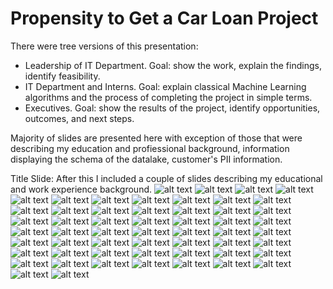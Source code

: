 # Propensity to Get a Car Loan Project

There were tree versions of this presentation:
* Leadership of IT Department. Goal: show the work, explain the findings, identify feasibility. 
* IT Department and Interns. Goal: explain classical Machine Learning algorithms and the process of completing the project in simple terms. 
* Executives. Goal: show the results of the project, identify opportunities, outcomes, and next steps. 

<div class="alert alert-info" role="alert">
Majority of slides are presented here with exception of those that were describing my education and profiessional background, information displaying the schema of the datalake, customer's PII information. 
</div>

Title Slide: 
After this I included a couple of slides describing my educational and work experience background. 
![alt text](https://github.com/dymytryo/car_loan_propensity/blob/8d4be7850731255ba835031ddafbea798a014100/loan_propensity_slides/Slide01.png?raw=true)
![alt text](https://github.com/dymytryo/car_loan_propensity/blob/8d4be7850731255ba835031ddafbea798a014100/loan_propensity_slides/Slide02.png?raw=true)
![alt text](https://github.com/dymytryo/car_loan_propensity/blob/8d4be7850731255ba835031ddafbea798a014100/loan_propensity_slides/Slide03.png?raw=true)
![alt text](https://github.com/dymytryo/car_loan_propensity/blob/8d4be7850731255ba835031ddafbea798a014100/loan_propensity_slides/Slide04.png?raw=true)
![alt text](https://github.com/dymytryo/car_loan_propensity/blob/8d4be7850731255ba835031ddafbea798a014100/loan_propensity_slides/Slide05.png?raw=true)
![alt text](https://github.com/dymytryo/car_loan_propensity/blob/8d4be7850731255ba835031ddafbea798a014100/loan_propensity_slides/Slide06.png?raw=true)
![alt text](https://github.com/dymytryo/car_loan_propensity/blob/8d4be7850731255ba835031ddafbea798a014100/loan_propensity_slides/Slide07.png?raw=true)
![alt text](https://github.com/dymytryo/car_loan_propensity/blob/8d4be7850731255ba835031ddafbea798a014100/loan_propensity_slides/Slide08.png?raw=true)
![alt text](https://github.com/dymytryo/car_loan_propensity/blob/8d4be7850731255ba835031ddafbea798a014100/loan_propensity_slides/Slide09.png?raw=true)
![alt text](https://github.com/dymytryo/car_loan_propensity/blob/8d4be7850731255ba835031ddafbea798a014100/loan_propensity_slides/Slide10.png?raw=true)
![alt text](https://github.com/dymytryo/car_loan_propensity/blob/8d4be7850731255ba835031ddafbea798a014100/loan_propensity_slides/Slide11.png?raw=true)
![alt text](https://github.com/dymytryo/car_loan_propensity/blob/8d4be7850731255ba835031ddafbea798a014100/loan_propensity_slides/Slide12.png?raw=true)
![alt text](https://github.com/dymytryo/car_loan_propensity/blob/8d4be7850731255ba835031ddafbea798a014100/loan_propensity_slides/Slide13.png?raw=true)
![alt text](https://github.com/dymytryo/car_loan_propensity/blob/8d4be7850731255ba835031ddafbea798a014100/loan_propensity_slides/Slide14.png?raw=true)
![alt text](https://github.com/dymytryo/car_loan_propensity/blob/8d4be7850731255ba835031ddafbea798a014100/loan_propensity_slides/Slide15.png?raw=true)
![alt text](https://github.com/dymytryo/car_loan_propensity/blob/8d4be7850731255ba835031ddafbea798a014100/loan_propensity_slides/Slide16.png?raw=true)
![alt text](https://github.com/dymytryo/car_loan_propensity/blob/8d4be7850731255ba835031ddafbea798a014100/loan_propensity_slides/Slide17.png?raw=true)
![alt text](https://github.com/dymytryo/car_loan_propensity/blob/8d4be7850731255ba835031ddafbea798a014100/loan_propensity_slides/Slide18.png?raw=true)
![alt text](https://github.com/dymytryo/car_loan_propensity/blob/8d4be7850731255ba835031ddafbea798a014100/loan_propensity_slides/Slide19.png?raw=true)
![alt text](https://github.com/dymytryo/car_loan_propensity/blob/8d4be7850731255ba835031ddafbea798a014100/loan_propensity_slides/Slide20.png?raw=true)
![alt text](https://github.com/dymytryo/car_loan_propensity/blob/8d4be7850731255ba835031ddafbea798a014100/loan_propensity_slides/Slide21.png?raw=true)
![alt text](https://github.com/dymytryo/car_loan_propensity/blob/8d4be7850731255ba835031ddafbea798a014100/loan_propensity_slides/Slide22.png?raw=true)
![alt text](https://github.com/dymytryo/car_loan_propensity/blob/8d4be7850731255ba835031ddafbea798a014100/loan_propensity_slides/Slide23.png?raw=true)
![alt text](https://github.com/dymytryo/car_loan_propensity/blob/8d4be7850731255ba835031ddafbea798a014100/loan_propensity_slides/Slide24.png?raw=true)
![alt text](https://github.com/dymytryo/car_loan_propensity/blob/8d4be7850731255ba835031ddafbea798a014100/loan_propensity_slides/Slide25.png?raw=true)
![alt text](https://github.com/dymytryo/car_loan_propensity/blob/8d4be7850731255ba835031ddafbea798a014100/loan_propensity_slides/Slide26.png?raw=true)
![alt text](https://github.com/dymytryo/car_loan_propensity/blob/8d4be7850731255ba835031ddafbea798a014100/loan_propensity_slides/Slide27.png?raw=true)
![alt text](https://github.com/dymytryo/car_loan_propensity/blob/8d4be7850731255ba835031ddafbea798a014100/loan_propensity_slides/Slide28.png?raw=true)
![alt text](https://github.com/dymytryo/car_loan_propensity/blob/8d4be7850731255ba835031ddafbea798a014100/loan_propensity_slides/Slide29.png?raw=true)
![alt text](https://github.com/dymytryo/car_loan_propensity/blob/8d4be7850731255ba835031ddafbea798a014100/loan_propensity_slides/Slide30.png?raw=true)
![alt text](https://github.com/dymytryo/car_loan_propensity/blob/8d4be7850731255ba835031ddafbea798a014100/loan_propensity_slides/Slide31.png?raw=true)
![alt text](https://github.com/dymytryo/car_loan_propensity/blob/8d4be7850731255ba835031ddafbea798a014100/loan_propensity_slides/Slide32.png?raw=true)
![alt text](https://github.com/dymytryo/car_loan_propensity/blob/8d4be7850731255ba835031ddafbea798a014100/loan_propensity_slides/Slide33.png?raw=true)
![alt text](https://github.com/dymytryo/car_loan_propensity/blob/8d4be7850731255ba835031ddafbea798a014100/loan_propensity_slides/Slide34.png?raw=true)
![alt text](https://github.com/dymytryo/car_loan_propensity/blob/8d4be7850731255ba835031ddafbea798a014100/loan_propensity_slides/Slide35.png?raw=true)
![alt text](https://github.com/dymytryo/car_loan_propensity/blob/8d4be7850731255ba835031ddafbea798a014100/loan_propensity_slides/Slide36.png?raw=true)
![alt text](https://github.com/dymytryo/car_loan_propensity/blob/8d4be7850731255ba835031ddafbea798a014100/loan_propensity_slides/Slide37.png?raw=true)
![alt text](https://github.com/dymytryo/car_loan_propensity/blob/8d4be7850731255ba835031ddafbea798a014100/loan_propensity_slides/Slide38.png?raw=true)
![alt text](https://github.com/dymytryo/car_loan_propensity/blob/8d4be7850731255ba835031ddafbea798a014100/loan_propensity_slides/Slide39.png?raw=true)
![alt text](https://github.com/dymytryo/car_loan_propensity/blob/8d4be7850731255ba835031ddafbea798a014100/loan_propensity_slides/Slide40.png?raw=true)
![alt text](https://github.com/dymytryo/car_loan_propensity/blob/8d4be7850731255ba835031ddafbea798a014100/loan_propensity_slides/Slide41.png?raw=true)
![alt text](https://github.com/dymytryo/car_loan_propensity/blob/8d4be7850731255ba835031ddafbea798a014100/loan_propensity_slides/Slide42.png?raw=true)
![alt text](https://github.com/dymytryo/car_loan_propensity/blob/8d4be7850731255ba835031ddafbea798a014100/loan_propensity_slides/Slide43.png?raw=true)
![alt text](https://github.com/dymytryo/car_loan_propensity/blob/8d4be7850731255ba835031ddafbea798a014100/loan_propensity_slides/Slide44.png?raw=true)
![alt text](https://github.com/dymytryo/car_loan_propensity/blob/8d4be7850731255ba835031ddafbea798a014100/loan_propensity_slides/Slide45.png?raw=true)
![alt text](https://github.com/dymytryo/car_loan_propensity/blob/8d4be7850731255ba835031ddafbea798a014100/loan_propensity_slides/Slide46.png?raw=true)
![alt text](https://github.com/dymytryo/car_loan_propensity/blob/8d4be7850731255ba835031ddafbea798a014100/loan_propensity_slides/Slide47.png?raw=true)
![alt text](https://github.com/dymytryo/car_loan_propensity/blob/8d4be7850731255ba835031ddafbea798a014100/loan_propensity_slides/Slide48.png?raw=true)
![alt text](https://github.com/dymytryo/car_loan_propensity/blob/8d4be7850731255ba835031ddafbea798a014100/loan_propensity_slides/Slide49.png?raw=true)
![alt text](https://github.com/dymytryo/car_loan_propensity/blob/8d4be7850731255ba835031ddafbea798a014100/loan_propensity_slides/Slide50.png?raw=true)
![alt text](https://github.com/dymytryo/car_loan_propensity/blob/8d4be7850731255ba835031ddafbea798a014100/loan_propensity_slides/Slide51.png?raw=true)
![alt text](https://github.com/dymytryo/car_loan_propensity/blob/8d4be7850731255ba835031ddafbea798a014100/loan_propensity_slides/Slide52.png?raw=true)
![alt text](https://github.com/dymytryo/car_loan_propensity/blob/8d4be7850731255ba835031ddafbea798a014100/loan_propensity_slides/Slide53.png?raw=true)
![alt text](https://github.com/dymytryo/car_loan_propensity/blob/8d4be7850731255ba835031ddafbea798a014100/loan_propensity_slides/Slide54.png?raw=true)
![alt text](https://github.com/dymytryo/car_loan_propensity/blob/8d4be7850731255ba835031ddafbea798a014100/loan_propensity_slides/Slide55.png?raw=true)
